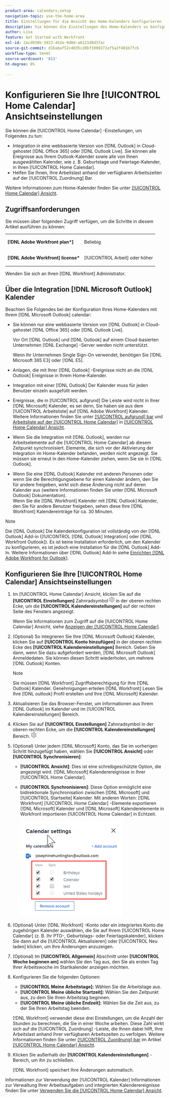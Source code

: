 ```yaml
---
product-area: calendars;setup
navigation-topic: use-the-home-area
title: Einstellungen für die Ansicht des Home-Kalenders konfigurieren
description: Sie können die Einstellungen des Home-Kalenders so konfigurieren, dass sie in eine webbasierte Version von Outlook integriert werden, und Sie können Ihre Arbeitslast anhand Ihrer verfügbaren Arbeitszeiten verfolgen.
author: Lisa
feature: Get Started with Workfront
exl-id: 2acd930b-5923-452e-9d8d-a6121d8d37ac
source-git-commit: d1babaf52c4035c20bf3990272af5a2f401b7fcb
workflow-type: tm+mt
source-wordcount: '813'
ht-degree: 0%

---
```


# Konfigurieren Sie Ihre [!UICONTROL Home Calendar] Ansichtseinstellungen

Sie können die [!UICONTROL Home Calendar] -Einstellungen, um Folgendes zu tun:

* Integration in eine webbasierte Version von [!DNL Outlook] in Cloud-gehostet [!DNL Office 365] oder [!DNL Outlook Live]. Sie können alle Ereignisse aus Ihrem Outlook-Kalender sowie alle von Ihnen ausgewählten Kalender, wie z. B. Geburtstage und Feiertage-Kalender, in Ihren [!UICONTROL Home Calendar].
* Helfen Sie Ihnen, Ihre Arbeitslast anhand der verfügbaren Arbeitszeiten auf der [!UICONTROL Zuordnung] Bar.

Weitere Informationen zum Home-Kalender finden Sie unter [[!UICONTROL Home Calendar] Ansicht](../../../workfront-basics/using-home/using-the-home-area/home-calendar-view.md).

## Zugriffsanforderungen

Sie müssen über folgenden Zugriff verfügen, um die Schritte in diesem Artikel ausführen zu können:

<table style="table-layout:auto"> 
 <col> 
 </col> 
 <col> 
 </col> 
 <tbody> 
  <tr> 
   <td role="rowheader"><strong>[!DNL Adobe Workfront plan*]</strong></td> 
   <td> <p>Beliebig</p> </td> 
  </tr> 
  <tr> 
   <td role="rowheader"><strong>[!DNL Adobe Workfront] license*</strong></td> 
   <td> <p>[!UICONTROL Arbeit] oder höher</p> </td> 
  </tr> 
 </tbody> 
</table>

Wenden Sie sich an Ihren [!DNL Workfront] Administrator.

## Über die Integration [!DNL Microsoft Outlook] Kalender

Beachten Sie Folgendes bei der Konfiguration Ihres Home-Kalenders mit Ihrem [!DNL Microsoft Outlook] calendar:

* Sie können nur eine webbasierte Version von [!DNL Outlook] in Cloud-gehostet [!DNL Office 365] oder [!DNL Outlook Live].

   Vor Ort [!DNL Outlook] und [!DNL Outlook] auf einem Cloud-basierten Unternehmen [!DNL Exchange] -Server werden nicht unterstützt.

   Wenn Ihr Unternehmen Single Sign-On verwendet, benötigen Sie [!DNL Microsoft 365 E3] oder [!DNL E5].

* Anlagen, die mit Ihrer [!DNL Outlook] -Ereignisse nicht an die [!DNL Outlook] Ereignisse in Ihrem Home-Kalender.
* Integration mit einer [!DNL Outlook] Der Kalender muss für jeden Benutzer einzeln ausgefüllt werden.
* Ereignisse, die in [!UICONTROL aufgrund] Die Leiste wird nicht in Ihrer [!DNL Microsoft] Kalender, es sei denn, Sie haben sie aus dem [!UICONTROL Arbeitsliste] auf [!DNL Adobe Workfront] Kalender. Weitere Informationen finden Sie unter [[!UICONTROL aufgrund] bar](../../../workfront-basics/using-home/using-the-home-area/home-calendar-view.md#viewing-the-due-bar) und [Arbeitsliste auf der [!UICONTROL Home Calendar]](../../../workfront-basics/using-home/using-the-home-area/home-calendar-view.md#using-the-left-panel-of-the-home-view) in [[!UICONTROL Home Calendar] Ansicht](../../../workfront-basics/using-home/using-the-home-area/home-calendar-view.md).

* Wenn Sie die Integration mit [!DNL Outlook], werden nur Arbeitselemente auf die [!UICONTROL Home Calendar] ab diesem Zeitpunkt synchronisiert. Elemente, die sich vor der Aktivierung der Integration im Home-Kalender befanden, werden nicht angezeigt. Sie müssen sie erneut in den Home-Kalender ziehen, wenn Sie sie in [!DNL Outlook].
* Wenn Sie eine [!DNL Outlook] Kalender mit anderen Personen oder wenn Sie die Berechtigungsebene für einen Kalender ändern, den Sie für andere freigeben, wirkt sich diese Änderung nicht auf deren Kalender aus (weitere Informationen finden Sie unter [!DNL Microsoft Outlook] Dokumentation).\
   Wenn Sie die [!DNL Workfront] Kalender mit [!DNL Outlook] Kalender, den Sie für andere Benutzer freigeben, sehen diese Ihre [!DNL Workfront] Kalendereinträge für ca. 30 Minuten.

>[!NOTE]
>
>Die [!DNL Outlook] Die Kalenderkonfiguration ist vollständig von der [!DNL Outlook] Add-in ([!UICONTROL [!DNL Outlook] Integration] oder [!DNL Workfront Outlook]). Es ist keine Installation erforderlich, um den Kalender zu konfigurieren, es ist jedoch eine Installation für die [!DNL Outlook] Add-In. Weitere Informationen über [!DNL Outlook] Add-In siehe [Einrichten [!DNL Adobe Workfront for Outlook]](../../../workfront-integrations-and-apps/using-workfront-with-outlook/set-up-workfront-for-outlook.md).

## Konfigurieren Sie Ihre [!UICONTROL Home Calendar] Ansichtseinstellungen

1. Im [!UICONTROL Home Calendar] Ansicht, klicken Sie auf die **[!UICONTROL Einstellungen]** Zahnradsymbol ![Calendar_Settings_Zahnradsymbol.png](assets/calendar-settings-gear-icon.png) in der oberen rechten Ecke, um die **[!UICONTROL Kalendereinstellungen]** auf der rechten Seite des Fensters angezeigt.

   Wenn Sie Informationen zum Zugriff auf die [!UICONTROL Home Calendar] Ansicht, siehe [Anzeigen der [!UICONTROL Home Calendar]](../../../workfront-basics/using-home/using-the-home-area/view-home-calendar.md).

1. (Optional) So integrieren Sie Ihre [!DNL Microsoft Outlook] Kalender, klicken Sie auf **[!UICONTROL Konto hinzufügen]** in der oberen rechten Ecke des **[!UICONTROL Kalendereinstellungen]** Bereich. Geben Sie dann, wenn Sie dazu aufgefordert werden, [!DNL Microsoft Outlook] Anmeldedaten. Sie können diesen Schritt wiederholen, um mehrere [!DNL Outlook] Konten.

   >[!NOTE]
   >
   >Sie müssen [!DNL Workfront] Zugriffsberechtigung für Ihre [!DNL Outlook] Kalender. Genehmigungen erteilen [!DNL Workfront] Lesen Sie Ihre [!DNL outlook] Profil erstellen und Ihre [!DNL Microsoft] Kalender.

1. Aktualisieren Sie das Browser-Fenster, um Informationen aus Ihrem [!DNL Outlook] im Kalender und im [!UICONTROL Kalendereinstellungen] Bereich.
1. Klicken Sie auf **[!UICONTROL Einstellungen]** Zahnradsymbol in der oberen rechten Ecke, um die **[!UICONTROL Kalendereinstellungen]** Bereich. ![Calendar_Settings_Zahnradsymbol.png](assets/calendar-settings-gear-icon.png)

1. (Optional) Unter jedem [!DNL Microsoft] Konto, das Sie im vorherigen Schritt hinzugefügt haben, wählen Sie **[!UICONTROL Ansicht]** oder **[!UICONTROL Synchronisieren]**:

   * **[!UICONTROL Ansicht]**: Dies ist eine schreibgeschützte Option, die angezeigt wird. [!DNL Microsoft] Kalenderereignisse in Ihrer [!UICONTROL Home Calendar].
   * **[!UICONTROL Synchronisieren]**: Diese Option ermöglicht eine bidirektionale Synchronisation zwischen [!DNL Microsoft] und [!UICONTROL Startseite] Kalender. Mit anderen Worten: [!DNL Workfront] [!UICONTROL Home Calendar] -Elemente exportieren [!DNL Microsoft] Kalender und [!DNL Microsoft] Kalenderelemente in Workfront importieren [!UICONTROL Home Calendar] in Echtzeit.

      ![](assets/view-sync-checkboxes-qs.png)

1. (Optional) Unter [!DNL Workfront] -Konto oder ein integriertes Konto die zugehörigen Kalender auswählen, die Sie auf Ihrem [!UICONTROL Home Calendar] (z. B. Ihr PTO-, Geburtstags- oder Feiertagskalender), klicken Sie dann auf die [!UICONTROL Aktualisieren] oder [!UICONTROL Neu laden] klicken, um Ihre Änderungen anzuzeigen.

1. (Optional) Im **[!UICONTROL Allgemein]** Abschnitt unter **[!UICONTROL Woche beginnen am]** wählen Sie den Tag aus, den Sie als ersten Tag Ihrer Arbeitswoche im Startkalender anzeigen möchten.

1. Konfigurieren Sie die folgenden Optionen:

   * **[!UICONTROL Meine Arbeitstage]:** Wählen Sie die Arbeitstage aus.
   * **[!UICONTROL Meine übliche Startzeit]:** Wählen Sie den Zeitpunkt aus, zu dem Sie Ihren Arbeitstag beginnen.
   * **[!UICONTROL Meine übliche Endzeit]:** Wählen Sie die Zeit aus, zu der Sie Ihren Arbeitstag beenden.

   [!DNL Workfront] verwendet diese drei Einstellungen, um die Anzahl der Stunden zu berechnen, die Sie in einer Woche arbeiten. Diese Zahl wirkt sich auf die [!UICONTROL Zuordnung] -Leiste, die Ihnen dabei hilft, Ihre Arbeitslast anhand Ihrer verfügbaren Arbeitszeiten zu verfolgen. Weitere Informationen finden Sie unter [[!UICONTROL Zuordnung] bar](../../../workfront-basics/using-home/using-the-home-area/home-calendar-view.md#understanding-the-allocation-of-time) im Artikel [[!UICONTROL Home Calendar] Ansicht](../../../workfront-basics/using-home/using-the-home-area/home-calendar-view.md).

1. Klicken Sie außerhalb der **[!UICONTROL Kalendereinstellungen]** -Bereich, um ihn zu schließen.

   [!DNL Workfront] speichert Ihre Änderungen automatisch.

Informationen zur Verwendung der [!UICONTROL Kalender] Informationen zur Verwaltung Ihrer Arbeitsaufgaben und integrierten Kalenderereignisse finden Sie unter [Verwenden Sie die [!UICONTROL Home Calendar] Ansicht](../../../workfront-basics/using-home/using-the-home-area/use-home-calendar-view.md).

<!--
<MadCap:conditionalText data-mc-conditions="QuicksilverOrClassic.Draft mode">
(NOTE: from Courtney: [step #] Type your weekly work hours under How many hours a week do you work?This number affects the Allocation bar, which helps you track your workload against your available work hours. For more information, see "Allocation Bar" in the article "Understanding the Home Calendar View.")
</MadCap:conditionalText>
-->
